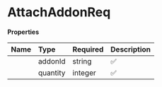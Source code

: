 # AttachAddonReq



**Properties**

| Name | Type | Required | Description |
| :-------- | :----------| :----------| :----------|
    | addonId | string | ✅ |  |
    | quantity | integer | ✅ |  |




<!-- This file was generated by liblab | https://liblab.com/ -->